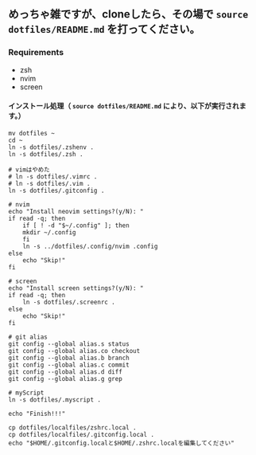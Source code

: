 ## めっちゃ雑ですが、cloneしたら、その場で `source dotfiles/README.md` を打ってください。
### Requirements
- zsh
- nvim
- screen

#### インストール処理（ `source dotfiles/README.md` により、以下が実行されます。）
```
mv dotfiles ~
cd ~
ln -s dotfiles/.zshenv .
ln -s dotfiles/.zsh .

# vimはやめた
# ln -s dotfiles/.vimrc .
# ln -s dotfiles/.vim .
ln -s dotfiles/.gitconfig .

# nvim
echo "Install neovim settings?(y/N): "
if read -q; then
    if [ ! -d "$~/.config" ]; then
	mkdir ~/.config
    fi
    ln -s ../dotfiles/.config/nvim .config
else
    echo "Skip!"
fi

# screen
echo "Install screen settings?(y/N): "
if read -q; then
    ln -s dotfiles/.screenrc .
else
    echo "Skip!"
fi

# git alias
git config --global alias.s status
git config --global alias.co checkout
git config --global alias.b branch
git config --global alias.c commit
git config --global alias.d diff
git config --global alias.g grep

# myScript
ln -s dotfiles/.myscript .

echo "Finish!!!"

cp dotfiles/localfiles/zshrc.local .
cp dotfiles/localfiles/.gitconfig.local .
echo "$HOME/.gitconfig.localと$HOME/.zshrc.localを編集してください"
```
